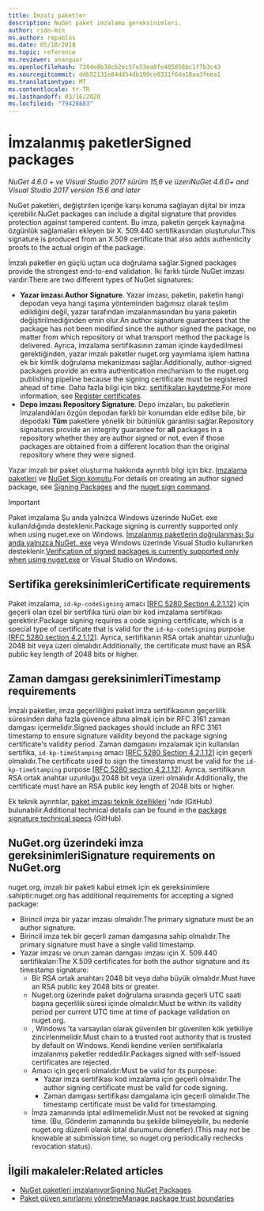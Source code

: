 ```yaml
---
title: İmzalı paketler
description: NuGet paket imzalama gereksinimleri.
author: rido-min
ms.author: rmpablos
ms.date: 05/18/2018
ms.topic: reference
ms.reviewer: ananguar
ms.openlocfilehash: 7384e8b30cb2ec5fe53ea0fe485858bc1f7b3c43
ms.sourcegitcommit: ddb52131e84dd54db199ce8331f6da18aa3feea1
ms.translationtype: MT
ms.contentlocale: tr-TR
ms.lasthandoff: 03/16/2020
ms.locfileid: "79428683"
---
```

# <a name="signed-packages"></a><span data-ttu-id="ec33d-103">İmzalanmış paketler</span><span class="sxs-lookup"><span data-stu-id="ec33d-103">Signed packages</span></span>

<span data-ttu-id="ec33d-104">*NuGet 4.6.0 + ve Visual Studio 2017 sürüm 15,6 ve üzeri*</span><span class="sxs-lookup"><span data-stu-id="ec33d-104">*NuGet 4.6.0+ and Visual Studio 2017 version 15.6 and later*</span></span>

<span data-ttu-id="ec33d-105">NuGet paketleri, değiştirilen içeriğe karşı koruma sağlayan dijital bir imza içerebilir.</span><span class="sxs-lookup"><span data-stu-id="ec33d-105">NuGet packages can include a digital signature that provides protection against tampered content.</span></span> <span data-ttu-id="ec33d-106">Bu imza, paketin gerçek kaynağına özgünlük sağlamaları ekleyen bir X. 509.440 sertifikasından oluşturulur.</span><span class="sxs-lookup"><span data-stu-id="ec33d-106">This signature is produced from an X.509 certificate that also adds authenticity proofs to the actual origin of the package.</span></span>

<span data-ttu-id="ec33d-107">İmzalı paketler en güçlü uçtan uca doğrulama sağlar.</span><span class="sxs-lookup"><span data-stu-id="ec33d-107">Signed packages provide the strongest end-to-end validation.</span></span> <span data-ttu-id="ec33d-108">İki farklı türde NuGet imzası vardır:</span><span class="sxs-lookup"><span data-stu-id="ec33d-108">There are two different types of NuGet signatures:</span></span>
- <span data-ttu-id="ec33d-109">**Yazar imzası**.</span><span class="sxs-lookup"><span data-stu-id="ec33d-109">**Author Signature**.</span></span> <span data-ttu-id="ec33d-110">Yazar imzası, paketin, paketin hangi depodan veya hangi taşıma yönteminden bağımsız olarak teslim edildiğini değil, yazar tarafından imzalanmasından bu yana paketin değiştirilmediğinden emin olur.</span><span class="sxs-lookup"><span data-stu-id="ec33d-110">An author signature guarantees that the package has not been modified since the author signed the package, no matter from which repository or what transport method the package is delivered.</span></span> <span data-ttu-id="ec33d-111">Ayrıca, imzalama sertifikasının zaman içinde kaydedilmesi gerektiğinden, yazar imzalı paketler nuget.org yayımlama işlem hattına ek bir kimlik doğrulama mekanizması sağlar.</span><span class="sxs-lookup"><span data-stu-id="ec33d-111">Additionally, author-signed packages provide an extra authentication mechanism to the nuget.org publishing pipeline because the signing certificate must be registered ahead of time.</span></span> <span data-ttu-id="ec33d-112">Daha fazla bilgi için bkz. [sertifikaları kaydetme](#signature-requirements-on-nugetorg).</span><span class="sxs-lookup"><span data-stu-id="ec33d-112">For more information, see [Register certificates](#signature-requirements-on-nugetorg).</span></span>
- <span data-ttu-id="ec33d-113">**Depo imzası**.</span><span class="sxs-lookup"><span data-stu-id="ec33d-113">**Repository Signature**.</span></span> <span data-ttu-id="ec33d-114">Depo imzaları, bu paketlerin İmzalandıkları özgün depodan farklı bir konumdan elde edilse bile, bir depodaki **Tüm** paketlere yönelik bir bütünlük garantisi sağlar.</span><span class="sxs-lookup"><span data-stu-id="ec33d-114">Repository signatures provide an integrity guarantee for **all** packages in a repository whether they are author signed or not, even if those packages are obtained from a different location than the original repository where they were signed.</span></span>   

<span data-ttu-id="ec33d-115">Yazar imzalı bir paket oluşturma hakkında ayrıntılı bilgi için bkz. [Imzalama paketleri](../create-packages/Sign-a-package.md) ve [NuGet Sign komutu](../reference/cli-reference/cli-ref-sign.md).</span><span class="sxs-lookup"><span data-stu-id="ec33d-115">For details on creating an author signed package, see [Signing Packages](../create-packages/Sign-a-package.md) and the [nuget sign command](../reference/cli-reference/cli-ref-sign.md).</span></span>

> [!Important]
> <span data-ttu-id="ec33d-116">Paket imzalama Şu anda yalnızca Windows üzerinde NuGet. exe kullanıldığında desteklenir.</span><span class="sxs-lookup"><span data-stu-id="ec33d-116">Package signing is currently supported only when using nuget.exe on Windows.</span></span> <span data-ttu-id="ec33d-117">[İmzalanmış paketlerin doğrulanması Şu anda yalnızca NuGet. exe](../reference/cli-reference/cli-ref-verify.md) veya Windows üzerinde Visual Studio kullanırken desteklenir.</span><span class="sxs-lookup"><span data-stu-id="ec33d-117">[Verification of signed packages is currently supported only when using nuget.exe](../reference/cli-reference/cli-ref-verify.md) or Visual Studio on Windows.</span></span>

## <a name="certificate-requirements"></a><span data-ttu-id="ec33d-118">Sertifika gereksinimleri</span><span class="sxs-lookup"><span data-stu-id="ec33d-118">Certificate requirements</span></span>

<span data-ttu-id="ec33d-119">Paket imzalama, `id-kp-codeSigning` amacı [[RFC 5280 Section 4.2.1.12](https://tools.ietf.org/html/rfc5280#section-4.2.1.12)] için geçerli olan özel bir sertifika türü olan bir kod imzalama sertifikası gerektirir.</span><span class="sxs-lookup"><span data-stu-id="ec33d-119">Package signing requires a code signing certificate, which is a special type of certificate that is valid for the `id-kp-codeSigning` purpose [[RFC 5280 section 4.2.1.12](https://tools.ietf.org/html/rfc5280#section-4.2.1.12)].</span></span> <span data-ttu-id="ec33d-120">Ayrıca, sertifikanın RSA ortak anahtar uzunluğu 2048 bit veya üzeri olmalıdır.</span><span class="sxs-lookup"><span data-stu-id="ec33d-120">Additionally, the certificate must have an RSA public key length of 2048 bits or higher.</span></span>

## <a name="timestamp-requirements"></a><span data-ttu-id="ec33d-121">Zaman damgası gereksinimleri</span><span class="sxs-lookup"><span data-stu-id="ec33d-121">Timestamp requirements</span></span>

<span data-ttu-id="ec33d-122">İmzalı paketler, imza geçerliliğini paket imza sertifikasının geçerlilik süresinden daha fazla güvence altına almak için bir RFC 3161 zaman damgası içermelidir.</span><span class="sxs-lookup"><span data-stu-id="ec33d-122">Signed packages should include an RFC 3161 timestamp to ensure signature validity beyond the package signing certificate's validity period.</span></span> <span data-ttu-id="ec33d-123">Zaman damgasını imzalamak için kullanılan sertifika, `id-kp-timeStamping` amacı [[RFC 5280 Section 4.2.1.12](https://tools.ietf.org/html/rfc5280#section-4.2.1.12)] için geçerli olmalıdır.</span><span class="sxs-lookup"><span data-stu-id="ec33d-123">The certificate used to sign the timestamp must be valid for the `id-kp-timeStamping` purpose [[RFC 5280 section 4.2.1.12](https://tools.ietf.org/html/rfc5280#section-4.2.1.12)].</span></span> <span data-ttu-id="ec33d-124">Ayrıca, sertifikanın RSA ortak anahtar uzunluğu 2048 bit veya üzeri olmalıdır.</span><span class="sxs-lookup"><span data-stu-id="ec33d-124">Additionally, the certificate must have an RSA public key length of 2048 bits or higher.</span></span>

<span data-ttu-id="ec33d-125">Ek teknik ayrıntılar, [paket imzası teknik özellikleri](https://github.com/NuGet/Home/wiki/Package-Signatures-Technical-Details) 'nde (GitHub) bulunabilir.</span><span class="sxs-lookup"><span data-stu-id="ec33d-125">Additional technical details can be found in the [package signature technical specs](https://github.com/NuGet/Home/wiki/Package-Signatures-Technical-Details) (GitHub).</span></span>

## <a name="signature-requirements-on-nugetorg"></a><span data-ttu-id="ec33d-126">NuGet.org üzerindeki imza gereksinimleri</span><span class="sxs-lookup"><span data-stu-id="ec33d-126">Signature requirements on NuGet.org</span></span>

<span data-ttu-id="ec33d-127">nuget.org, imzalı bir paketi kabul etmek için ek gereksinimlere sahiptir:</span><span class="sxs-lookup"><span data-stu-id="ec33d-127">nuget.org has additional requirements for accepting a signed package:</span></span>

- <span data-ttu-id="ec33d-128">Birincil imza bir yazar imzası olmalıdır.</span><span class="sxs-lookup"><span data-stu-id="ec33d-128">The primary signature must be an author signature.</span></span>
- <span data-ttu-id="ec33d-129">Birincil imza tek bir geçerli zaman damgasına sahip olmalıdır.</span><span class="sxs-lookup"><span data-stu-id="ec33d-129">The primary signature must have a single valid timestamp.</span></span>
- <span data-ttu-id="ec33d-130">Yazar imzası ve onun zaman damgası imzası için X. 509.440 sertifikaları:</span><span class="sxs-lookup"><span data-stu-id="ec33d-130">The X.509 certificates for both the author signature and its timestamp signature:</span></span>
  - <span data-ttu-id="ec33d-131">Bir RSA ortak anahtarı 2048 bit veya daha büyük olmalıdır.</span><span class="sxs-lookup"><span data-stu-id="ec33d-131">Must have an RSA public key 2048 bits or greater.</span></span>
  - <span data-ttu-id="ec33d-132">Nuget.org üzerinde paket doğrulama sırasında geçerli UTC saati başına geçerlilik süresi içinde olmalıdır.</span><span class="sxs-lookup"><span data-stu-id="ec33d-132">Must be within its validity period per current UTC time at time of package validation on nuget.org.</span></span>
  - <span data-ttu-id="ec33d-133">, Windows 'ta varsayılan olarak güvenilen bir güvenilen kök yetkiliye zincirlenmelidir.</span><span class="sxs-lookup"><span data-stu-id="ec33d-133">Must chain to a trusted root authority that is trusted by default on Windows.</span></span> <span data-ttu-id="ec33d-134">Kendi kendine verilen sertifikalarla imzalanmış paketler reddedilir.</span><span class="sxs-lookup"><span data-stu-id="ec33d-134">Packages signed with self-issued certificates are rejected.</span></span>
  - <span data-ttu-id="ec33d-135">Amacı için geçerli olmalıdır:</span><span class="sxs-lookup"><span data-stu-id="ec33d-135">Must be valid for its purpose:</span></span> 
    - <span data-ttu-id="ec33d-136">Yazar imza sertifikası kod imzalama için geçerli olmalıdır.</span><span class="sxs-lookup"><span data-stu-id="ec33d-136">The author signing certificate must be valid for code signing.</span></span>
    - <span data-ttu-id="ec33d-137">Zaman damgası sertifikası damgalama için geçerli olmalıdır.</span><span class="sxs-lookup"><span data-stu-id="ec33d-137">The timestamp certificate must be valid for timestamping.</span></span>
  - <span data-ttu-id="ec33d-138">İmza zamanında iptal edilmemelidir.</span><span class="sxs-lookup"><span data-stu-id="ec33d-138">Must not be revoked at signing time.</span></span> <span data-ttu-id="ec33d-139">(Bu, Gönderim zamanında bu şekilde bilmeyebilir, bu nedenle nuget.org düzenli olarak iptal durumunu denetler).</span><span class="sxs-lookup"><span data-stu-id="ec33d-139">(This may not be knowable at submission time, so nuget.org periodically rechecks revocation status).</span></span>
  
  
## <a name="related-articles"></a><span data-ttu-id="ec33d-140">İlgili makaleler:</span><span class="sxs-lookup"><span data-stu-id="ec33d-140">Related articles</span></span>

- [<span data-ttu-id="ec33d-141">NuGet paketleri imzalanıyor</span><span class="sxs-lookup"><span data-stu-id="ec33d-141">Signing NuGet Packages</span></span>](../create-packages/Sign-a-Package.md)
- [<span data-ttu-id="ec33d-142">Paket güven sınırlarını yönetme</span><span class="sxs-lookup"><span data-stu-id="ec33d-142">Manage package trust boundaries</span></span>](../consume-packages/installing-signed-packages.md)
